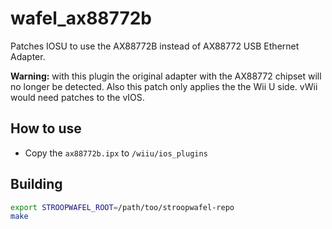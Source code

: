 # wafel_ax88772b
Patches IOSU to use the AX88772B instead of AX88772 USB Ethernet Adapter.

**Warning:** with this plugin the original adapter with the AX88772 chipset will no longer be detected. 
Also this patch only applies the the Wii U side. vWii would need patches to the vIOS.



## How to use

- Copy the `ax88772b.ipx` to `/wiiu/ios_plugins`

## Building

```bash
export STROOPWAFEL_ROOT=/path/too/stroopwafel-repo
make
```

## 
